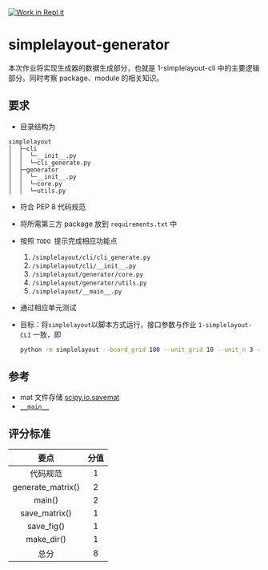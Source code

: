 [![Work in Repl.it](https://classroom.github.com/assets/work-in-replit-14baed9a392b3a25080506f3b7b6d57f295ec2978f6f33ec97e36a161684cbe9.svg)](https://classroom.github.com/online_ide?assignment_repo_id=3611463&assignment_repo_type=AssignmentRepo)
# simplelayout-generator

本次作业将实现生成器的数据生成部分，也就是 1-simplelayout-cli 中的主要逻辑部分。同时考察 package、module 的相关知识。

## 要求

- 目录结构为 

```
simplelayout
│  ├─cli
│  │  └─__init__.py
│  │  └─cli_generate.py
│  ├─generator
│  │  └─__init__.py
│  │  └─core.py
│  │  └─utils.py
```

- 符合 PEP 8 代码规范
- 将所需第三方 package 放到 `requirements.txt` 中
- 按照 `TODO `提示完成相应功能点
  1. `/simplelayout/cli/cli_generate.py`
  2. `/simplelayout/cli/__init__.py`
  3. `/simplelayout/generator/core.py`
  4. `/simplelayout/generator/utils.py`
  5. `/simplelayout/__main__.py`
- 通过相应单元测试
- 目标：将`simplelayout`以脚本方式运行，接口参数与作业 `1-simplelayout-CLI` 一致，即

  ```bash
  python -m simplelayout --board_grid 100 --unit_grid 10 --unit_n 3 --positions 1 15 33 --outdir dir1/dir2 --file_name example
  ```

## 参考

- mat 文件存储 [scipy.io.savemat](https://docs.scipy.org/doc/scipy/reference/generated/scipy.io.savemat.html#scipy.io.savemat)
- [`__main__`](https://docs.python.org/3/library/__main__.html)

## 评分标准

|       要点        | 分值  |
| :---------------: | :---: |
|     代码规范      |   1   |
| generate_matrix() |   2   |
|      main()       |   2   |
|   save_matrix()   |   1   |
|    save_fig()     |   1   |
|    make_dir()     |   1   |
|       总分        |   8   |

